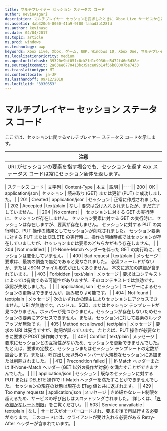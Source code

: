 ```yaml
---
title: マルチプレイヤー セッション ステータス コード
author: KevinAsgari
description: マルチプレイヤー セッションを要求したときに Xbox Live サービスから返されるステータス コードについて説明します。
ms.assetid: 4ab320d6-8050-41a9-9f00-faaad3b128fd
ms.author: kevinasg
ms.date: 04/04/2017
ms.topic: article
ms.prod: windows
ms.technology: uwp
keywords: Xbox Live, Xbox, ゲーム, UWP, Windows 10, Xbox One, マルチプレイヤー 2015, ステータス コード, セッション
ms.localizationpriority: medium
ms.openlocfilehash: 39320e9bf051c0cb2fd1c9936cd5472f46d6d38e
ms.sourcegitcommit: 2a63ee6770413bc35ace09b14f56b60007be7433
ms.translationtype: MT
ms.contentlocale: ja-JP
ms.lasthandoff: 09/12/2018
ms.locfileid: "3930653"
---
```

# <a name="multiplayer-session-status-codes"></a>マルチプレイヤー セッション ステータス コード

ここでは、セッションに関するマルチプレイヤー ステータス コードを示します。

| 注意                                                                                                         |
|---------------------------------------------------------------------------------------------------------------------------|
| URI がセッションの要素を指す場合でも、セッションを返す 4xx ステータス コードは常にセッション全体を返します。 |


| ステータス コード | 文字列              | Content-Type     | 本文    | 説明 |
|----|
| 200         | OK                  | application/json | セッション | 読み取り (GET) または更新 (PUT) に成功しました。                                                                                                                                                                                                                                                                                                             |
| 201         | Created             | application/json | セッション | 正常に作成されました。                                                                                                                                                                                                                                                                                                                                 |
| 202         | Accepted            | text/plain       | なし    | 要求は受け入れられましたが、まだ完了していません。                                                                                                                                                                                                                                                                                             |
| 204         | No content          |                  |         | セッションに対する GET の実行時に、セッションが存在しません。 セッション要素に対する GET の実行時に、セッションは存在しますが、要素が存在しません。 セッションに対する PUT の実行時に、PUT 操作の結果としてセッションが削除されました。 セッション要素に対する PUT または DELETE の実行時に、操作の開始時点ではセッションが存在していましたが、セッションまたは要素のどちらかがもう存在しません。 |
| 304         | Not modified        |                  |         | If-None-Match ヘッダーを伴った GET の実行時に、セッションは変化していません。                                                                                                                                                                                                                                                                                        |
| 400         | Bad request         | text/plain       | メッセージ | 要求は、最初の調査で無効であると見なされました。 必須フィールドがないか、または JSON ファイル形式が正しくありません。 本文に追加の詳細が含まれています。                                                                                                                                                                                        |
| 403         | Forbidden           | text/plain       | メッセージ | 要求はコンテキストによっては有効である可能性がありますが、そのコンテキストでは無効です。 承認が失敗しました。                                                                                                                                                                                                                                                |
|             |                     | application/json | セッション | ユーザーによるセッションの更新はできませんが、読み取りは可能です。                                                                                                                                                                                                                                                                                           |
| 404         | Not found           | text/plain       | メッセージ | 次のいずれかの理由によりセッションにアクセスできません。URI が無効です。ハンドル、SCID、またはセッション テンプレートが見つかりません。ホッパーが見つかりません。セッションが存在しないためセッションの要素にアクセスできません。または、セッションに対して要素のルックアップが無効です。                                                                                 |
| 405         | Method not allowed  | text/plain       | メッセージ | 要求の URI は妥当ですが、動詞が誤っています。 たとえば、PUT 操作が必要なときに要求が POST 操作向けです。                                                                                                                                                                                                                 |
| 409         | Conflict            | text/plain       | メッセージ | 要求にセッションとの互換性がないため、セッションを更新できませんでした。 たとえば、要求の定数と、セッションまたはセッション テンプレートの定数が競合します。または、呼び出し元以外のメンバーが大規模なセッションに追加または削除されました。                                                                         |
| 412         | Precondition failed |                  |         | If-Match ヘッダーまたは If-None-Match ヘッダー (GET 以外の操作が対象) を満たすことができませんでした。                                                                                                                                                                                                                                           |
|             |                     | application/json | セッション | 既存のセッションに対する PUT または DELETE 操作で If-Match ヘッダーを満たすことができませんでした。 セッションの現在の状態は現在の ETag 値と共に返されます。                                                                                                                                                                      |
| 429 | Too many requests | application/json | メッセージ | きめ細かなレート制限を超えるため、サービスの呼び出しはスロットリングされました。 詳しくは、「[きめ細かなレート制限](../../using-xbox-live/best-practices/fine-grained-rate-limiting.md)」をご覧ください。 |
| 503         | Service unavailable | text/plain       | なし    | サービスがオーバーロードされ、要求を後で再試行する必要があります。 このコードには、クライアントが受け入れる必要がある Retry-After ヘッダーが含まれています。                                                                                                                                                                                                              |
